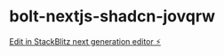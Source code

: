 # bolt-nextjs-shadcn-jovqrw

[Edit in StackBlitz next generation editor ⚡️](https://stackblitz.com/~/github.com/chrizonic7/bolt-nextjs-shadcn-jovqrw)